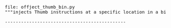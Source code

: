 <pre>
file: offject_thumb_bin.py
"""injects Thumb instructions at a specific location in a binary"""

---------------------------------------------

</pre>
